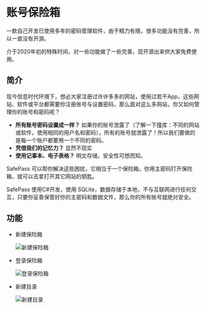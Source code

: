 ﻿账号保险箱
==============================
一款自己开发已使用多年的密码管理软件，由于精力有限，很多功能没有完善，所以一直没有开源。

介于2020年初的特殊时间，对一些功能做了一些完善，现开源出来供大家免费使用。


简介
---------------------------------
现今信息时代环境下，想必大家注册过许许多多的网站，使用过若干App，这些网站、软件或平台都需要你注册账号与设置密码，那么面对这么多网站，你又如何管理你的账号和密码呢？
+ **所有账号密码设置成一样？** 如果你的账号泄露了（了解一下撞库：不同的网站或软件，使用相同的用户名和密码），所有的账号就泄露了！所以我们要做的是每一个账户都要用一个不同的密码。
+ **凭借我们的记忆力？** 显然不现实
+ **使用记事本、电子表格？** 明文存储，安全性可想而知。

SafePass 可以帮你解决这些困扰，它相当于一个保险箱，你用主密码打开保险箱，就可以去拿打开其它网站的钥匙。

SafePass 使用C#开发，使用 SQLite，数据存储于本地，不与互联网进行任何交互，只要你妥善保管好你的主密码和数据文件，那么你的所有账号就绝对安全。

## 功能
+ 新建保险箱

  ![新建保险箱](http://www.ilink123.com/download/safepass/images/image_20200315002.png)

+ 登录保险箱

  ![登录保险箱](http://www.ilink123.com/download/safepass/images/image_20200315003.png)

+ 新建目录

  ![新建目录](http://www.ilink123.com/download/safepass/images/image_20200315004.png)


